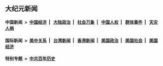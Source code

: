 ## 大纪元新闻

#### 中国新闻 &nbsp;>&nbsp; [中国经济](indexes/ncid283/README.md?07250045) &nbsp;| &nbsp; [大陆政治](indexes/ncid277/README.md?07250045) &nbsp;| &nbsp; [社会万象](indexes/ncid282/README.md?07250045) &nbsp;| &nbsp; [中国人权](indexes/ncid278/README.md?07250045) &nbsp;| &nbsp; [群体事件](indexes/ncid279/README.md?07250045) &nbsp;| &nbsp; [天灾人祸](indexes/ncid280/README.md?07250045)

#### 国际新闻 &nbsp;>&nbsp; [美中关系](indexes/nf1412576/README.md?07250045) &nbsp;| &nbsp; [台湾新闻](indexes/ncid1349361/README.md?07250045) &nbsp;| &nbsp; [香港新闻](indexes/ncid1349362/README.md?07250045) &nbsp;| &nbsp; [美国政治](indexes/ncid1078159/README.md?07250045) &nbsp;| &nbsp; [美国社会](indexes/ncid1078160/README.md?07250045) &nbsp;| &nbsp; [美国经济](indexes/ncid1078158/README.md?07250045)

#### 特别专题 &nbsp;>&nbsp; [中共百年历史](https://github.com/easy2view/epoch-special/blob/master/README.md?07250045)  
